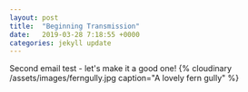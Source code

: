 ```yaml
---
layout: post
title:  "Beginning Transmission"
date:   2019-03-28 7:18:55 +0000
categories: jekyll update
---
```

Second email test - let's make it a good one!
{% cloudinary /assets/images/ferngully.jpg caption="A lovely fern gully" %}
